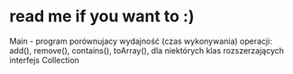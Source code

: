 # read me if you want to :)

Main - program porównujacy wydajność (czas wykonywania) operacji: add(), remove(), contains(), toArray(), dla niektórych klas
rozszerzających interfejs Collection 
